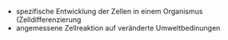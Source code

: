 - spezifische Entwicklung der Zellen in einem Organismus (Zelldifferenzierung
- angemessene Zellreaktion auf veränderte Umweltbedinungen 